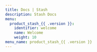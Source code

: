 ```yaml
---
title: Docs | Stash
description: Stash Docs
menu:
  product_stash_{{ .version }}:
    identifier: welcome
    name: Welcome
    weight: 10
menu_name: product_stash_{{ .version }}
---
```

